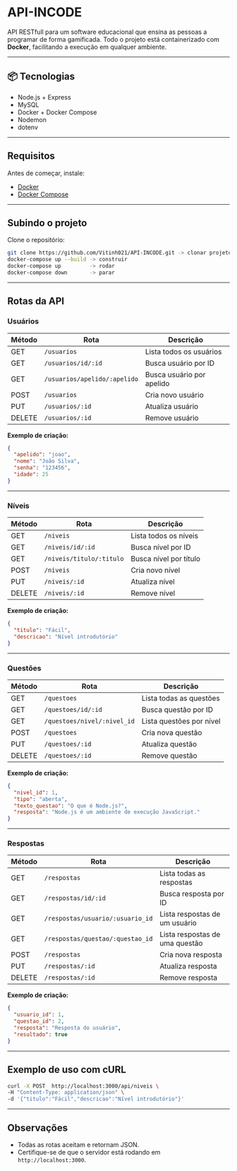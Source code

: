 # API-INCODE

API RESTfull para um software educacional que ensina as pessoas a programar de forma gamificada. Todo o projeto está containerizado com **Docker**, facilitando a execução em qualquer ambiente.

---

## 📦 Tecnologias

- Node.js + Express
- MySQL
- Docker + Docker Compose
- Nodemon
- dotenv

---

## Requisitos

Antes de começar, instale:

- [Docker](https://www.docker.com/)
- [Docker Compose](https://docs.docker.com/compose/)

---

## Subindo o projeto

Clone o repositório:

```bash
git clone https://github.com/Vitinh021/API-INCODE.git -> clonar projeto
docker-compose up --build -> construir
docker-compose up         -> rodar
docker-compose down       -> parar
```

---

## Rotas da API

### Usuários

| Método | Rota                        | Descrição                |
|--------|-----------------------------|--------------------------|
| GET    | `/usuarios`                 | Lista todos os usuários  |
| GET    | `/usuarios/id/:id`          | Busca usuário por ID     |
| GET    | `/usuarios/apelido/:apelido`| Busca usuário por apelido|
| POST   | `/usuarios`                 | Cria novo usuário        |
| PUT    | `/usuarios/:id`             | Atualiza usuário         |
| DELETE | `/usuarios/:id`             | Remove usuário           |

**Exemplo de criação:**
```json
{
  "apelido": "joao",
  "nome": "João Silva",
  "senha": "123456",
  "idade": 25
}
```

---

### Níveis

| Método | Rota                        | Descrição                |
|--------|-----------------------------|--------------------------|
| GET    | `/niveis`                   | Lista todos os níveis    |
| GET    | `/niveis/id/:id`            | Busca nível por ID       |
| GET    | `/niveis/titulo/:titulo`    | Busca nível por título   |
| POST   | `/niveis`                   | Cria novo nível          |
| PUT    | `/niveis/:id`               | Atualiza nível           |
| DELETE | `/niveis/:id`               | Remove nível             |

**Exemplo de criação:**
```json
{
  "titulo": "Fácil",
  "descricao": "Nível introdutório"
}
```

---

### Questões

| Método | Rota                              | Descrição                    |
|--------|-----------------------------------|------------------------------|
| GET    | `/questoes`                       | Lista todas as questões      |
| GET    | `/questoes/id/:id`                | Busca questão por ID         |
| GET    | `/questoes/nivel/:nivel_id`       | Lista questões por nível     |
| POST   | `/questoes`                       | Cria nova questão            |
| PUT    | `/questoes/:id`                   | Atualiza questão             |
| DELETE | `/questoes/:id`                   | Remove questão               |

**Exemplo de criação:**
```json
{
  "nivel_id": 1,
  "tipo": "aberta",
  "texto_questao": "O que é Node.js?",
  "resposta": "Node.js é um ambiente de execução JavaScript."
}
```

---

### Respostas

| Método | Rota                                  | Descrição                    |
|--------|---------------------------------------|------------------------------|
| GET    | `/respostas`                          | Lista todas as respostas     |
| GET    | `/respostas/id/:id`                   | Busca resposta por ID        |
| GET    | `/respostas/usuario/:usuario_id`      | Lista respostas de um usuário|
| GET    | `/respostas/questao/:questao_id`      | Lista respostas de uma questão|
| POST   | `/respostas`                          | Cria nova resposta           |
| PUT    | `/respostas/:id`                      | Atualiza resposta            |
| DELETE | `/respostas/:id`                      | Remove resposta              |

**Exemplo de criação:**
```json
{
  "usuario_id": 1,
  "questao_id": 2,
  "resposta": "Resposta do usuário",
  "resultado": true
}
```

---

## Exemplo de uso com cURL

```bash
curl -X POST  http://localhost:3000/api/niveis \
-H "Content-Type: application/json" \
-d '{"titulo":"Fácil","descricao":"Nível introdutório"}'
```

---

## Observações

- Todas as rotas aceitam e retornam JSON.
- Certifique-se de que o servidor está rodando em `http://localhost:3000`.

